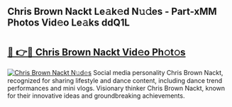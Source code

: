 ## Chris Brown Nackt Le𝚊k𝚎d N𝚞𝚍es - Part-xMM Photos Vid𝚎o Le𝚊ks ddQ1L

# <h2><a href="http://fb8cdmh.evod.top/?m=Chris+Brown+Nackt">🔗 👉🔴 Chris Brown Nackt Vid𝚎o Ph𝚘t𝚘s</a></h2>

[![Chris Brown Nackt N𝚞d𝚎s](https://i.imgur.com/8V9OHl7.gif)](http://fb8cdmh.evod.top/?m=Chris+Brown+Nackt)
Social media personality Chris Brown Nackt, recognized for sharing lifestyle and dance content, including dance trend performances and mini vlogs. Visionary thinker Chris Brown Nackt, known for their innovative ideas and groundbreaking achievements. 
